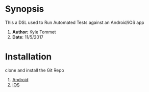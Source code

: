 # Synopsis
This a DSL used to Run Automated Tests against an Android/iOS app
1. **Author:** Kyle Tommet
2. **Date:** 11/5/2017

# Installation
clone and install the Git Repo 
1. [Android](https://github.com/ktommet12/MHEF-Conference) 
2. [iOS](https://github.com/ktommet12/MHEF-Conference-iOS)